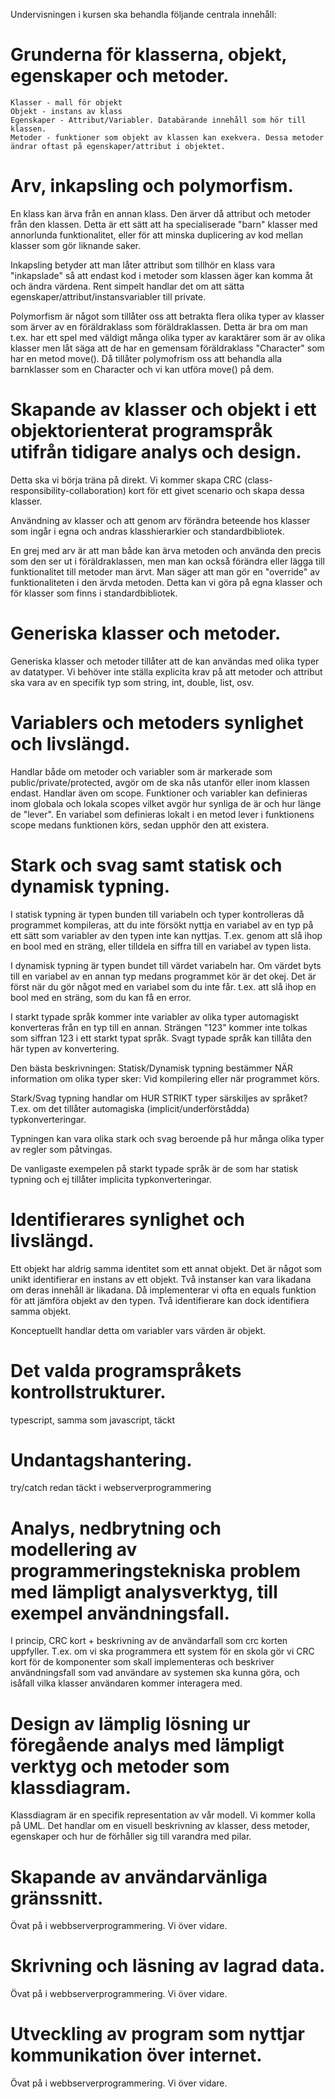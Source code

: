 Undervisningen i kursen ska behandla följande centrala innehåll:

# Grunderna för klasserna, objekt, egenskaper och metoder.

    Klasser - mall för objekt
    Objekt - instans av klass
    Egenskaper - Attribut/Variabler. Databärande innehåll som hör till klassen.
    Metoder - funktioner som objekt av klassen kan exekvera. Dessa metoder ändrar oftast på egenskaper/attribut i objektet.

# Arv, inkapsling och polymorfism.

En klass kan ärva från en annan klass. Den ärver då attribut och metoder från den klassen. Detta är ett sätt att ha specialiserade "barn" klasser med annorlunda funktionalitet, eller för att minska duplicering av kod mellan klasser som gör liknande saker.

Inkapsling betyder att man låter attribut som tillhör en klass vara "inkapslade" så att endast kod i metoder som klassen äger kan komma åt och ändra värdena. Rent simpelt handlar det om att sätta egenskaper/attribut/instansvariabler till private.

Polymorfism är något som tillåter oss att betrakta flera olika typer av klasser som ärver av en föräldraklass som föräldraklassen. Detta är bra om man t.ex. har ett spel med väldigt många olika typer av karaktärer som är av olika klasser men låt säga att de har en gemensam föräldraklass "Character" som har en metod move(). Då tillåter polymofrism oss att behandla alla barnklasser som en Character och vi kan utföra move() på dem.

# Skapande av klasser och objekt i ett objektorienterat programspråk utifrån tidigare analys och design.

Detta ska vi börja träna på direkt. Vi kommer skapa CRC (class-responsibility-collaboration) kort för ett givet scenario och skapa dessa klasser.

Användning av klasser och att genom arv förändra beteende hos klasser som ingår i egna och andras klasshierarkier och standardbibliotek.

En grej med arv är att man både kan ärva metoden och använda den precis som den ser ut i föräldraklassen, men man kan också förändra eller lägga till funktionalitet till metoder man ärvt. Man säger att man gör en "override" av funktionaliteten i den ärvda metoden. Detta kan vi göra på egna klasser och för klasser som finns i standardbibliotek.

# Generiska klasser och metoder.

Generiska klasser och metoder tillåter att de kan användas med olika typer av datatyper. Vi behöver inte ställa explicita krav på att metoder och attribut ska vara av en specifik typ som string, int, double, list, osv.

# Variablers och metoders synlighet och livslängd.

Handlar både om metoder och variabler som är markerade som public/private/protected, avgör om de ska nås utanför eller inom klassen endast.
Handlar även om scope. Funktioner och variabler kan definieras inom globala och lokala scopes vilket avgör hur synliga de är och hur länge de "lever". En variabel som definieras lokalt i en metod lever i funktionens scope medans funktionen körs, sedan upphör den att existera.

# Stark och svag samt statisk och dynamisk typning.

I statisk typning är typen bunden till variabeln och typer kontrolleras då programmet kompileras, att du inte försökt nyttja en variabel av en typ på ett sätt som variabler av den typen inte kan nyttjas. T.ex. genom att slå ihop en bool med en sträng, eller tilldela en siffra till en variabel av typen lista.

I dynamisk typning är typen bundet till värdet variabeln har. Om värdet byts till en variabel av en annan typ medans programmet kör är det okej. Det är först när du gör något med en variabel som du inte får. t.ex. att slå ihop en bool med en sträng, som du kan få en error.

I starkt typade språk kommer inte variabler av olika typer automagiskt konverteras från en typ till en annan. Strängen "123" kommer inte tolkas som siffran 123 i ett starkt typat språk. Svagt typade språk kan tillåta den här typen av konvertering.

Den bästa beskrivningen:
Statisk/Dynamisk typning bestämmer NÄR information om olika typer sker: Vid kompilering eller när programmet körs.

Stark/Svag typning handlar om HUR STRIKT typer särskiljes av språket? T.ex. om det tillåter automagiska (implicit/underförstådda) typkonverteringar.

Typningen kan vara olika stark och svag beroende på hur många olika typer av regler som påtvingas.

De vanligaste exempelen på starkt typade språk är de som har statisk typning och ej tillåter implicita typkonverteringar.

# Identifierares synlighet och livslängd.

Ett objekt har aldrig samma identitet som ett annat objekt. Det är något som unikt identifierar en instans av ett objekt. Två instanser kan vara likadana om deras innehåll är likadana. Då implementerar vi ofta en equals funktion för att jämföra objekt av den typen. Två identifierare kan dock identifiera samma objekt.

Konceptuellt handlar detta om variabler vars värden är objekt.

# Det valda programspråkets kontrollstrukturer.

typescript, samma som javascript, täckt

# Undantagshantering.

try/catch redan täckt i webserverprogrammering

# Analys, nedbrytning och modellering av programmeringstekniska problem med lämpligt analysverktyg, till exempel användningsfall.

I princip, CRC kort + beskrivning av de användarfall som crc korten uppfyller. T.ex. om vi ska programmera ett system för en skola gör vi CRC kort för de komponenter som skall implementeras och beskriver användningsfall som vad användare av systemen ska kunna göra, och isåfall vilka klasser användaren kommer interagera med.

# Design av lämplig lösning ur föregående analys med lämpligt verktyg och metoder som klassdiagram.

Klassdiagram är en specifik representation av vår modell. Vi kommer kolla på UML. Det handlar om en visuell beskrivning av klasser, dess metoder, egenskaper och hur de förhåller sig till varandra med pilar.

# Skapande av användarvänliga gränssnitt.

Övat på i webbserverprogrammering. Vi över vidare.

# Skrivning och läsning av lagrad data.

Övat på i webbserverprogrammering. Vi över vidare.

# Utveckling av program som nyttjar kommunikation över internet.

Övat på i webbserverprogrammering. Vi över vidare.
